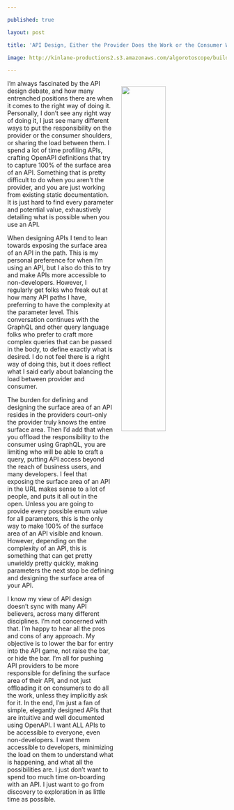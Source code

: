 ---
published: true
layout: post
title: 'API Design, Either the Provider Does the Work or the Consumer Will Have To'
image: http://kinlane-productions2.s3.amazonaws.com/algorotoscope/builder/filtered/109_201_800_500_0_max_0_1_-5.jpg
---

<p><img src="https://kinlane-productions2.s3.amazonaws.com/algorotoscope/builder/filtered/109_201_800_500_0_max_0_1_-5.jpg" width="45%" align="right" style="padding: 15px;" />
<p>I’m always fascinated by the API design debate, and how many entrenched positions there are when it comes to the right way of doing it. Personally, I don’t see any right way of doing it, I just see many different ways to put the responsibility on the provider or the consumer shoulders, or sharing the load between them. I spend a lot of time profiling APIs, crafting OpenAPI definitions that try to capture 100% of the surface area of an API. Something that is pretty difficult to do when you aren’t the provider, and you are just working from existing static documentation. It is just hard to find every parameter and potential value, exhaustively detailing what is possible when you use an API.

<p>When designing APIs I tend to lean towards exposing the surface area of an API in the path. This is my personal preference for when I’m using an API, but I also do this to try and make APIs more accessible to non-developers. However, I regularly get folks who freak out at how many API paths I have, preferring to have the complexity at the parameter level. This conversation continues with the GraphQL and other query language folks who prefer to craft more complex queries that can be passed in the body, to define exactly what is desired. I do not feel there is a right way of doing this, but it does reflect what I said early about balancing the load between provider and consumer.

<p>The burden for defining and designing the surface area of an API resides in the providers court–only the provider truly knows the entire surface area. Then I’d add that when you offload the responsibility to the consumer using GraphQL, you are limiting who will be able to craft a query, putting API access beyond the reach of business users, and many developers. I feel that exposing the surface area of an API in the URL makes sense to a lot of people, and puts it all out in the open. Unless you are going to provide every possible enum value for all parameters, this is the only way to make 100% of the surface area of an API visible and known. However, depending on the complexity of an API, this is something that can get pretty unwieldy pretty quickly, making parameters the next stop be defining and designing the surface area of your API.

<p>I know my view of API design doesn’t sync with many API believers, across many different disciplines. I’m not concerned with that. I’m happy to hear all the pros and cons of any approach. My objective is to lower the bar for entry into the API game, not raise the bar, or hide the bar. I’m all for pushing API providers to be more responsible for defining the surface area of their API, and not just offloading it on consumers to do all the work, unless they implicitly ask for it. In the end, I’m just a fan of simple, elegantly designed APIs that are intuitive and well documented using OpenAPI. I want ALL APIs to be accessible to everyone, even non-developers. I want them accessible to developers, minimizing the load on them to understand what is happening, and what all the possibilities are. I just don’t want to spend too much time on-boarding with an API. I just want to go from discovery to exploration in as little time as possible.


